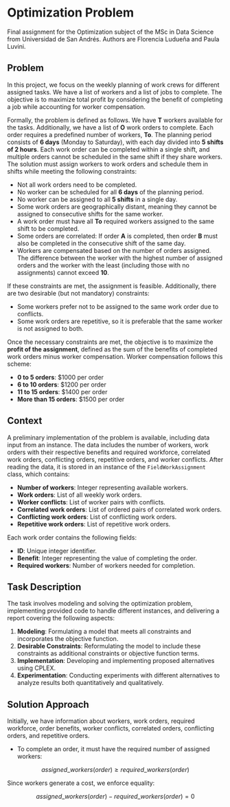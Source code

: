 # Optimization Problem

Final assignment for the Optimization subject of the MSc in Data Science from Universidad de San Andrés. Authors are Florencia Ludueña and Paula Luvini.

## Problem
In this project, we focus on the weekly planning of work crews for different assigned tasks. We have a list of workers and a list of jobs to complete. The objective is to maximize total profit by considering the benefit of completing a job while accounting for worker compensation.

Formally, the problem is defined as follows. We have **T** workers available for the tasks. Additionally, we have a list of **O** work orders to complete. Each order requires a predefined number of workers, **To**. The planning period consists of **6 days** (Monday to Saturday), with each day divided into **5 shifts of 2 hours**. Each work order can be completed within a single shift, and multiple orders cannot be scheduled in the same shift if they share workers. The solution must assign workers to work orders and schedule them in shifts while meeting the following constraints:

- Not all work orders need to be completed.
- No worker can be scheduled for all **6 days** of the planning period.
- No worker can be assigned to all **5 shifts** in a single day.
- Some work orders are geographically distant, meaning they cannot be assigned to consecutive shifts for the same worker.
- A work order must have all **To** required workers assigned to the same shift to be completed.
- Some orders are correlated: If order **A** is completed, then order **B** must also be completed in the consecutive shift of the same day.
- Workers are compensated based on the number of orders assigned. The difference between the worker with the highest number of assigned orders and the worker with the least (including those with no assignments) cannot exceed **10**.

If these constraints are met, the assignment is feasible. Additionally, there are two desirable (but not mandatory) constraints:

- Some workers prefer not to be assigned to the same work order due to conflicts.
- Some work orders are repetitive, so it is preferable that the same worker is not assigned to both.

Once the necessary constraints are met, the objective is to maximize the **profit of the assignment**, defined as the sum of the benefits of completed work orders minus worker compensation. Worker compensation follows this scheme:

- **0 to 5 orders**: $1000 per order
- **6 to 10 orders**: $1200 per order
- **11 to 15 orders**: $1400 per order
- **More than 15 orders**: $1500 per order

## Context

A preliminary implementation of the problem is available, including data input from an instance. The data includes the number of workers, work orders with their respective benefits and required workforce, correlated work orders, conflicting orders, repetitive orders, and worker conflicts. After reading the data, it is stored in an instance of the `FieldWorkAssignment` class, which contains:

- **Number of workers**: Integer representing available workers.
- **Work orders**: List of all weekly work orders.
- **Worker conflicts**: List of worker pairs with conflicts.
- **Correlated work orders**: List of ordered pairs of correlated work orders.
- **Conflicting work orders**: List of conflicting work orders.
- **Repetitive work orders**: List of repetitive work orders.

Each work order contains the following fields:

- **ID**: Unique integer identifier.
- **Benefit**: Integer representing the value of completing the order.
- **Required workers**: Number of workers needed for completion.

## Task Description

The task involves modeling and solving the optimization problem, implementing provided code to handle different instances, and delivering a report covering the following aspects:

1. **Modeling**: Formulating a model that meets all constraints and incorporates the objective function.
2. **Desirable Constraints**: Reformulating the model to include these constraints as additional constraints or objective function terms.
3. **Implementation**: Developing and implementing proposed alternatives using CPLEX.
4. **Experimentation**: Conducting experiments with different alternatives to analyze results both quantitatively and qualitatively.

## Solution Approach

Initially, we have information about workers, work orders, required workforce, order benefits, worker conflicts, correlated orders, conflicting orders, and repetitive orders.

- To complete an order, it must have the required number of assigned workers:

```math
assigned\_workers(order) \geq required\_workers(order)
```

Since workers generate a cost, we enforce equality:

```math
assigned\_workers(order) - required\_workers(order) = 0
```
